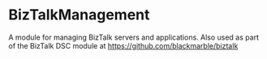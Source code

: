 # BizTalkManagement
A module for managing BizTalk servers and applications. Also used as part of the BizTalk DSC module at https://github.com/blackmarble/biztalk
